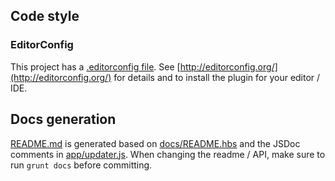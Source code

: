 ## Code style
### EditorConfig
This project has a [.editorconfig file](.editorconfig). See [http://editorconfig.org/](http://editorconfig.org/) for details and to install the plugin for your editor / IDE.

## Docs generation

[README.md](README.md) is generated based on [docs/README.hbs](docs/README.hbs) and the JSDoc comments in [app/updater.js](app/updater.js). When changing the readme / API, make sure to run `grunt docs` before committing. 